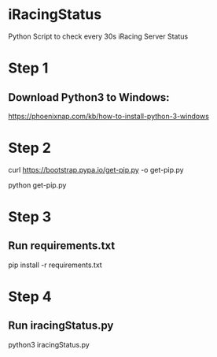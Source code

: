 # iRacingStatus
Python Script to check every 30s iRacing Server Status


# Step 1
## Download Python3 to Windows:
https://phoenixnap.com/kb/how-to-install-python-3-windows

# Step 2
curl https://bootstrap.pypa.io/get-pip.py -o get-pip.py

python get-pip.py

# Step 3 
## Run requirements.txt

pip install -r requirements.txt

# Step 4
## Run iracingStatus.py

python3 iracingStatus.py
